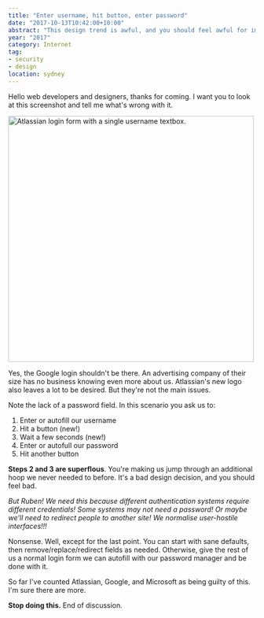 ```yaml
---
title: "Enter username, hit button, enter password"
date: "2017-10-13T10:42:00+10:00"
abstract: "This design trend is awful, and you should feel awful for implementing or designing it."
year: "2017"
category: Internet
tag:
- security
- design
location: sydney
---
```

Hello web developers and designers, thanks for coming. I want you to look at this screenshot and tell me what's wrong with it.

<p><img src="https://rubenerd.com/files/2017/atlassian-badlogin@1x.png" srcset="https://rubenerd.com/files/2017/atlassian-badlogin@1x.png 1x, https://rubenerd.com/files/2017/atlassian-badlogin@2x.png 2x" alt="Atlassian login form with a single username textbox." style="width:500px" /></p>

Yes, the Google login shouldn't be there. An advertising company of their size has no business knowing even more about us. Atlassian's new logo also leaves a lot to be desired. But they're not the main issues.

Note the lack of a password field. In this scenario you ask us to:

1. Enter or autofill our username
2. Hit a button (new!)
3. Wait a few seconds (new!)
4. Enter or autofull our password
5. Hit another button

**Steps 2 and 3 are superflous**. You're making us jump through an additional hoop we never needed to before. It's a bad design decision, and you should feel bad.

*But Ruben! We need this because different authentication systems require different credentials! Some systems may not need a password! Or maybe we'll need to redirect people to another site! We normalise user-hostile interfaces!!!*

Nonsense. Well, except for the last point. You can start with sane defaults, then remove/replace/redirect fields as needed. Otherwise, give the rest of us a normal login form we can autofill with our password manager and be done with it.

So far I've counted Atlassian, Google, and Microsoft as being guilty of this. I'm sure there are more.

**Stop doing this.** End of discussion.

